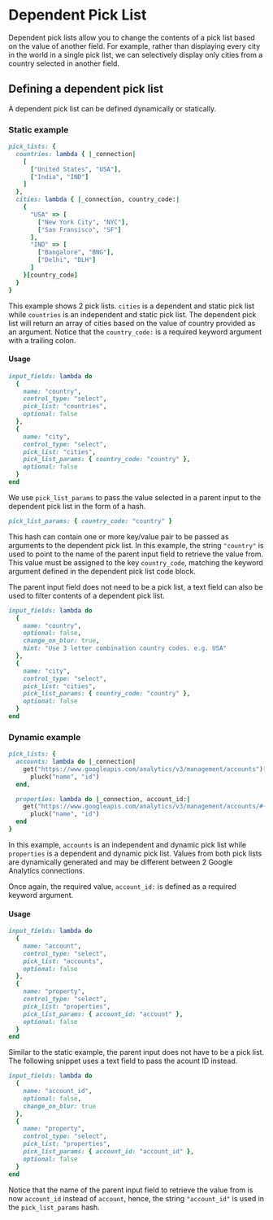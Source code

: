 # Dependent Pick List

Dependent pick lists allow you to change the contents of a pick list based on the value of another field. For example, rather than displaying every city in the world in a single pick list, we can selectively display only cities from a country selected in another field.

## Defining a dependent pick list

A dependent pick list can be defined dynamically or statically.

### Static example

```ruby
pick_lists: {
  countries: lambda { |_connection|
    [
      ["United States", "USA"],
      ["India", "IND"]
    ]
  },
  cities: lambda { |_connection, country_code:|
    {
      "USA" => [
        ["New York City", "NYC"],
        ["San Fransisco", "SF"]
      ],
      "IND" => [
        ["Bangalore", "BNG"],
        ["Delhi", "DLH"]
      ]
    }[country_code]
  }
}
```

This example shows 2 pick lists. `cities` is a dependent and static pick list while `countries` is an independent and static pick list. The dependent pick list will return an array of cities based on the value of country provided as an argument. Notice that the `country_code:` is a required keyword argument with a trailing colon.

#### Usage

```ruby
input_fields: lambda do
  {
    name: "country",
    control_type: "select",
    pick_list: "countries",
    optional: false
  },
  {
    name: "city",
    control_type: "select",
    pick_list: "cities",
    pick_list_params: { country_code: "country" },
    optional: false
  }
end
```

We use `pick_list_params` to pass the value selected in a parent input to the dependent pick list in the form of a hash.

```ruby
pick_list_params: { country_code: "country" }
```

This hash can contain one or more key/value pair to be passed as arguments to the dependent pick list. In this example, the string `"country"` is used to point to the name of the parent input field to retrieve the value from. This value must be assigned to the key `country_code`, matching the keyword argument defined in the dependent pick list code block.

The parent input field does not need to be a pick list, a text field can also be used to filter contents of a dependent pick list.

```ruby
input_fields: lambda do
  {
    name: "country",
    optional: false,
    change_on_blur: true,
    hint: "Use 3 letter combination country codes. e.g. USA"
  },
  {
    name: "city",
    control_type: "select",
    pick_list: "cities",
    pick_list_params: { country_code: "country" },
    optional: false
  }
end
```

### Dynamic example

```ruby
pick_lists: {
  accounts: lambda do |_connection|
    get("https://www.googleapis.com/analytics/v3/management/accounts")["items"].
      pluck("name", "id")
  end,

  properties: lambda do |_connection, account_id:|
    get("https://www.googleapis.com/analytics/v3/management/accounts/#{account_id}/webproperties")["items"].
      pluck("name", "id")
  end
}
```

In this example, `accounts` is an independent and dynamic pick list while `properties` is a dependent and dynamic pick list. Values from both pick lists are dynamically generated and may be different between 2 Google Analytics connections.

Once again, the required value, `account_id:` is defined as a required keyword argument.

#### Usage

```ruby
input_fields: lambda do
  {
    name: "account",
    control_type: "select",
    pick_list: "accounts",
    optional: false
  },
  {
    name: "property",
    control_type: "select",
    pick_list: "properties",
    pick_list_params: { account_id: "account" },
    optional: false
  }
end
```

Similar to the static example, the parent input does not have to be a pick list. The following snippet uses a text field to pass the acount ID instead.

```ruby
input_fields: lambda do
  {
    name: "account_id",
    optional: false,
    change_on_blur: true
  },
  {
    name: "property",
    control_type: "select",
    pick_list: "properties",
    pick_list_params: { account_id: "account_id" },
    optional: false
  }
end
```

Notice that the name of the parent input field to retrieve the value from is now `account_id` instead of `account`, hence, the string `"account_id"` is used in the `pick_list_params` hash.
